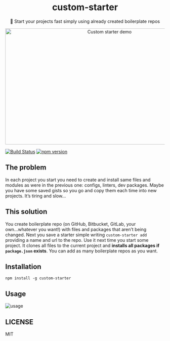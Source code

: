<div align="center">
  <h1>custom-starter</h1>
  <p>🚀 Start your projects fast simply using already created boilerplate repos</p>
  <img src="https://user-images.githubusercontent.com/31045769/54871564-acd0c980-4dbe-11e9-9377-a31d7d1747a0.gif" height="367" width="643" alt="Custom starter demo">
</div>

[![Build Status](https://travis-ci.org/jediyozh/custom-starter.svg?branch=master)](https://travis-ci.org/jediyozh/custom-starter)
[![npm version](https://img.shields.io/npm/v/custom-starter.svg)](http://npm.im/custom-starter)

## The problem

In each project you start you need to create and install same files and modules as were in the previous one: configs, linters, dev packages. Maybe you have some saved gists so you go and copy them each time into new projects. It’s tiring and slow…

## This solution

You create boilerplate repo (on GitHub, Bitbucket, GitLab, your own...whatever you want!) with files and packages that aren’t being changed. Next you save a starter simple writing `custom-starter add` providing a name and url to the repo. Use it next time you start some project. It clones all files to the current project and **installs all packages if `package.json` exists**. You can add as many boilerplate repos as you want.

## Installation

`npm install -g custom-starter`

## Usage

![usage](https://user-images.githubusercontent.com/31045769/54871235-ab50d280-4db9-11e9-9d23-dc5e909781dd.png)

## LICENSE

MIT
